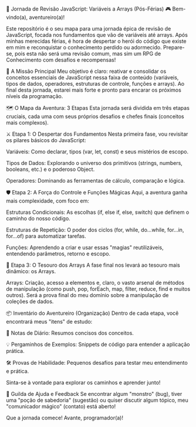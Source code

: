 🚀 Jornada de Revisão JavaScript: Variáveis a Arrays (Pós-Férias) 🎮
Bem-vindo(a), aventureiro(a)!

Este repositório é o seu mapa para uma jornada épica de revisão de JavaScript, focada nos fundamentos que vão de variáveis até arrays. Após minhas merecidas férias, é hora de despertar o herói do código que existe em mim e reconquistar o conhecimento perdido ou adormecido. Prepare-se, pois esta não será uma revisão comum, mas sim um RPG de Conhecimento com desafios e recompensas!

🎯 A Missão Principal
Meu objetivo é claro: reativar e consolidar os conceitos essenciais de JavaScript nessa faixa de conteúdo (variáveis, tipos de dados, operadores, estruturas de controle, funções e arrays). Ao final desta jornada, estarei mais forte e pronto para encarar os próximos níveis da programação.

🗺️ O Mapa da Aventura: 3 Etapas
Esta jornada será dividida em três etapas cruciais, cada uma com seus próprios desafios e chefes finais (conceitos mais complexos).

⚔️ Etapa 1: O Despertar dos Fundamentos
Nesta primeira fase, vou revisitar os pilares básicos do JavaScript:

Variáveis: Como declarar, tipos (var, let, const) e seus mistérios de escopo.

Tipos de Dados: Explorando o universo dos primitivos (strings, numbers, booleans, etc.) e o poderoso Object.

Operadores: Dominando as ferramentas de cálculo, comparação e lógica.

🛡️ Etapa 2: A Força do Controle e Funções Mágicas
Aqui, a aventura ganha mais complexidade, com foco em:

Estruturas Condicionais: As escolhas (if, else if, else, switch) que definem o caminho do nosso código.

Estruturas de Repetição: O poder dos ciclos (for, while, do...while, for...in, for...of) para automatizar tarefas.

Funções: Aprendendo a criar e usar essas "magias" reutilizáveis, entendendo parâmetros, retorno e escopo.

💎 Etapa 3: O Tesouro dos Arrays
A fase final nos levará ao tesouro mais dinâmico: os Arrays.

Arrays: Criação, acesso a elementos e, claro, o vasto arsenal de métodos de manipulação (como push, pop, forEach, map, filter, reduce, find e muitos outros). Será a prova final do meu domínio sobre a manipulação de coleções de dados.

📦 Inventário do Aventureiro (Organização)
Dentro de cada etapa, você encontrará meus "itens" de estudo:

📝 Notas de Diário: Resumos concisos dos conceitos.

💡 Pergaminhos de Exemplos: Snippets de código para entender a aplicação prática.

🛠️ Provas de Habilidade: Pequenos desafios para testar meu entendimento e prática.

Sinta-se à vontade para explorar os caminhos e aprender junto!

🤝 Guilda de Ajuda e Feedback
Se encontrar algum "monstro" (bug), tiver uma "poção de sabedoria" (sugestão) ou quiser discutir algum tópico, meu "comunicador mágico" (contato) está aberto!

Que a jornada comece! Avante, programador(a)!